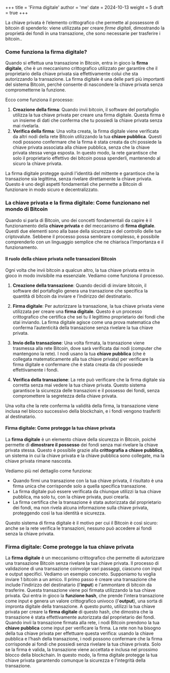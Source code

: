 +++
title = 'Firma digitale'
author = 'me'
date = 2024-10-13
weight = 5
draft = true
+++



La chiave privata è l’elemento crittografico che permette al possessore di bitcoin di spenderlo: viene utilizzata per creare *firme digitali*, dimostrando la proprietà dei fondi in una transazione, che sono necessarie per trasferire i bitcoin..



### Come funziona la firma digitale?

Quando si effettua una transazione in Bitcoin, entra in gioco la **firma digitale**, che è un meccanismo crittografico utilizzato per garantire che il proprietario della chiave privata sia effettivamente colui che sta autorizzando la transazione. La firma digitale è una delle parti più importanti del sistema Bitcoin, perché consente di nascondere la chiave privata senza comprometterne la funzione.

Ecco come funziona il processo:
1. **Creazione della firma**: Quando invii bitcoin, il software del portafoglio utilizza la tua chiave privata per creare una firma digitale. Questa firma è un insieme di dati che conferma che tu possiedi la chiave privata senza mai rivelarla.
2. **Verifica della firma**: Una volta creata, la firma digitale viene verificata da altri nodi della rete Bitcoin utilizzando la tua **chiave pubblica**. Questi nodi possono confermare che la firma è stata creata da chi possiede la chiave privata associata alla chiave pubblica, senza che la chiave privata stessa venga esposta. In questo modo, la rete garantisce che solo il proprietario effettivo dei bitcoin possa spenderli, mantenendo al sicuro la chiave privata.

La firma digitale protegge quindi l'identità del mittente e garantisce che la transazione sia legittima, senza rivelare direttamente la chiave privata. Questo è uno degli aspetti fondamentali che permette a Bitcoin di funzionare in modo sicuro e decentralizzato.



### La chiave privata e la firma digitale: Come funzionano nel mondo di Bitcoin

Quando si parla di Bitcoin, uno dei concetti fondamentali da capire è il funzionamento della **chiave privata** e del meccanismo di **firma digitale**. Questi due elementi sono alla base della sicurezza e del controllo delle tue criptovalute. Sebbene il processo possa sembrare complesso, è possibile comprenderlo con un linguaggio semplice che ne chiarisca l’importanza e il funzionamento.

#### Il ruolo della chiave privata nelle transazioni Bitcoin

Ogni volta che invii bitcoin a qualcun altro, la tua chiave privata entra in gioco in modo invisibile ma essenziale. Vediamo come funziona il processo.

1. **Creazione della transazione**: Quando decidi di inviare bitcoin, il software del portafoglio genera una transazione che specifica la quantità di bitcoin da inviare e l’indirizzo del destinatario.
    
2. **Firma digitale**: Per autorizzare la transazione, la tua chiave privata viene utilizzata per creare una **firma digitale**. Questo è un processo crittografico che certifica che sei tu il legittimo proprietario dei fondi che stai inviando. La firma digitale agisce come una prova matematica che conferma l’autenticità della transazione senza rivelare la tua chiave privata.
    
3. **Invio della transazione**: Una volta firmata, la transazione viene trasmessa alla rete Bitcoin, dove sarà verificata dai nodi (computer che mantengono la rete). I nodi usano la tua **chiave pubblica** (che è collegata matematicamente alla tua chiave privata) per verificare la firma digitale e confermare che è stata creata da chi possiede effettivamente i fondi.
    
4. **Verifica della transazione**: La rete può verificare che la firma digitale sia corretta senza mai vedere la tua chiave privata. Questo sistema garantisce la sicurezza delle transazioni e il possesso dei fondi, senza compromettere la segretezza della chiave privata.

Una volta che la rete conferma la validità della firma, la transazione viene inclusa nel blocco successivo della blockchain, e i fondi vengono trasferiti al destinatario.

#### Firma digitale: Come protegge la tua chiave privata

La **firma digitale** è un elemento chiave della sicurezza in Bitcoin, poiché permette di **dimostrare il possesso** dei fondi senza mai rivelare la chiave privata stessa. Questo è possibile grazie alla **crittografia a chiave pubblica**, un sistema in cui la chiave privata e la chiave pubblica sono collegate, ma la chiave privata rimane nascosta.

Vediamo più nel dettaglio come funziona:

- Quando firmi una transazione con la tua chiave privata, il risultato è una firma unica che corrisponde solo a quella specifica transazione.
- La firma digitale può essere verificata da chiunque utilizzi la tua chiave pubblica, ma solo tu, con la chiave privata, puoi crearla.
- La firma certifica che la transazione è stata autorizzata dal proprietario dei fondi, ma non rivela alcuna informazione sulla chiave privata, proteggendo così la tua identità e sicurezza.

Questo sistema di firma digitale è il motivo per cui il Bitcoin è così sicuro: anche se la rete verifica le transazioni, nessuno può accedere ai fondi senza la chiave privata.

### Firma digitale: Come protegge la tua chiave privata

La **firma digitale** è un meccanismo crittografico che permette di autorizzare una transazione Bitcoin senza rivelare la tua chiave privata. Il processo di validazione di una transazione coinvolge vari passaggi, ciascuno con input e output specifici. Vediamo un esempio concreto. Supponiamo tu voglia inviare 1 bitcoin a un amico. Il primo passo è creare una transazione che include l'indirizzo del destinatario (l'**input**) e l'ammontare di bitcoin da trasferire. Questa transazione viene poi firmata utilizzando la tua chiave privata. Qui entra in gioco la **funzione hash**, che prende l'intera transazione come input e genera un valore crittografico univoco (l'**output**), una sorta di impronta digitale della transazione. A questo punto, utilizzi la tua chiave privata per creare la **firma digitale** di questo hash, che dimostra che la transazione è stata effettivamente autorizzata dal proprietario dei fondi. Quando invii la transazione firmata alla rete, i nodi Bitcoin prendono la tua **chiave pubblica** come input per verificare la firma. La rete non ha bisogno della tua chiave privata per effettuare questa verifica: usando la chiave pubblica e l’hash della transazione, i nodi possono confermare che la firma corrisponde ai fondi che possiedi senza rivelare la tua chiave privata. Solo se la firma è valida, la transazione viene accettata e inclusa nel prossimo blocco della blockchain. In questo modo, la firma digitale protegge la tua chiave privata garantendo comunque la sicurezza e l'integrità della transazione.